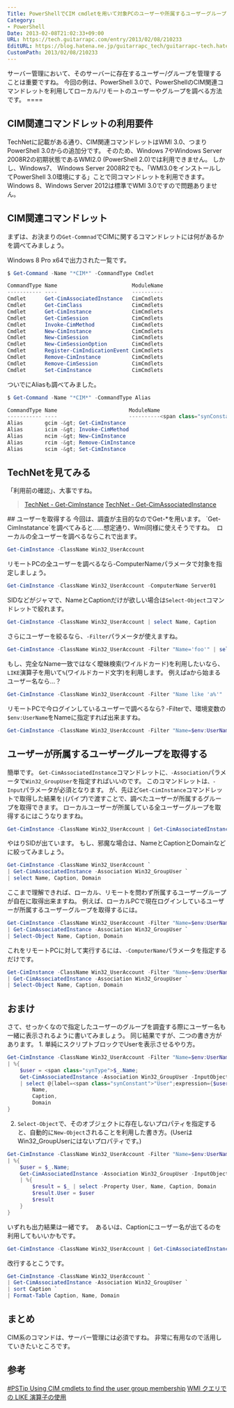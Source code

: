 ```yaml
---
Title: PowerShellでCIM cmdletを用いて対象PCのユーザーや所属するユーザーグループを調べる
Category:
- PowerShell
Date: 2013-02-08T21:02:33+09:00
URL: https://tech.guitarrapc.com/entry/2013/02/08/210233
EditURL: https://blog.hatena.ne.jp/guitarrapc_tech/guitarrapc-tech.hatenablog.com/atom/entry/11696248318757675422
CustomPath: 2013/02/08/210233
---
```


サーバー管理において、そのサーバーに存在するユーザー/グループを管理することは重要ですね。 今回の例は、PowerShell 3.0で、PowerShellのCIM関連コマンドレットを利用してローカル/リモートのユーザーやグループを調べる方法です。 ====
## CIM関連コマンドレットの利用要件
TechNetに記載がある通り、CIM関連コマンドレットはWMI 3.0、つまりPowerShell 3.0からの追加分です。 そのため、Windows 7やWindows Server 2008R2の初期状態であるWMI2.0 (PowerShell 2.0)では利用できません。 しかし、Windows7、 Windows Server 2008R2でも、「WMI3.0をインストールしてPowerShell 3.0環境にする」ことで同コマンドレットを利用できます。 Windows 8、Windows Server 2012は標準でWMI 3.0ですので問題ありません。
## CIM関連コマンドレット
まずは、お決まりの`Get-Commnad`でCIMに関するコマンドレットには何があるかを調べてみましょう。

Windows 8 Pro x64で出力された一覧です。

```ps1
$ Get-Command -Name "*CIM*" -CommandType Cmdlet

CommandType Name                        ModuleName
----------- ----                        ----------
Cmdlet      Get-CimAssociatedInstance   CimCmdlets
Cmdlet      Get-CimClass                CimCmdlets
Cmdlet      Get-CimInstance             CimCmdlets
Cmdlet      Get-CimSession              CimCmdlets
Cmdlet      Invoke-CimMethod            CimCmdlets
Cmdlet      New-CimInstance             CimCmdlets
Cmdlet      New-CimSession              CimCmdlets
Cmdlet      New-CimSessionOption        CimCmdlets
Cmdlet      Register-CimIndicationEvent CimCmdlets
Cmdlet      Remove-CimInstance          CimCmdlets
Cmdlet      Remove-CimSession           CimCmdlets
Cmdlet      Set-CimInstance             CimCmdlets
```

ついでにAliasも調べてみました。

```ps1
$ Get-Command -Name "*CIM*" -CommandType Alias

CommandType Name                       ModuleName
----------- ----                       ----------<span class="synConstant">
Alias       gcim -&gt; Get-CimInstance
Alias       icim -&gt; Invoke-CimMethod
Alias       ncim -&gt; New-CimInstance
Alias       rcim -&gt; Remove-CimInstance
Alias       scim -&gt; Set-CimInstance
```

## TechNetを見てみる
「利用前の確認」、大事ですね。
<blockquote><a href="http://technet.microsoft.com/en-us/library/jj590758.aspx" target="_blank">TechNet - Get-CimInstance</a> <a href="http://technet.microsoft.com/en-us/library/jj590758.aspx" target="_blank">TechNet - Get-CimAssociatedInstance</a></blockquote>
## ユーザーを取得する
今回は、調査が主目的なのでGet-*を用います。 `Get-CimInstatance`を調べてみると……想定通り、Wmi同様に使えそうですね。  ローカルの全ユーザーを調べるならこれで出ます。

```ps1
Get-CimInstance -ClassName Win32_UserAccount
```

リモートPCの全ユーザーを調べるなら-ComputerNameパラメータで対象を指定しましょう。
```ps1
Get-CimInstance -ClassName Win32_UserAccount -ComputerName Server01
```

SIDなどがジャマで、NameとCaptionだけが欲しい場合は`Select-Object`コマンドレットで絞れます。
```ps1
Get-CimInstance -ClassName Win32_UserAccount | select Name, Caption
```

さらにユーザーを絞るなら、`-Filter`パラメータが使えますね。
```ps1
Get-CimInstance -ClassName Win32_UserAccount -Filter "Name='foo'" | select Name, Caption
```

もし、完全なName一致ではなく曖昧検索(ワイルドカード)を利用したいなら、`LIKE`演算子を用いて`%`(ワイルドカード文字)を利用します。 例えばaから始まるユーザー名なら…？
```ps1
Get-CimInstance -ClassName Win32_UserAccount -Filter "Name like 'a%'" | select Name, Caption
```

リモートPCで今ログインしているユーザーで調べるなら? -Filterで、環境変数の`$env:UserName`をNameに指定すれば出来ますね。
```ps1
Get-CimInstance -ClassName Win32_UserAccount -Filter "Name=$env:UserName" -ComputerName Server01 | select Name, Caption
```

## ユーザーが所属するユーザーグループを取得する
簡単です。 `Get-CimAssociatedInstance`コマンドレットに`、-Association`パラメータで`Win32_GroupUser`を指定すればいいのです。 このコマンドレットは`、-Input`パラメータが必須となります。 が、先ほど`Get-CimInstance`コマンドレットで取得した結果を`|`(パイプ)で渡すことで、調べたユーザーが所属するグループを取得できます。 ローカルユーザーが所属している全ユーザーグループを取得するにはこうなりますね。
```ps1
Get-CimInstance -ClassName Win32_UserAccount | Get-CimAssociatedInstance -Association Win32_GroupUser
```

やはりSIDが出ています。 もし、邪魔な場合は、NameとCaptionとDomainなどに絞ってみましょう。
```ps1
Get-CimInstance -ClassName Win32_UserAccount `
| Get-CimAssociatedInstance -Association Win32_GroupUser `
| select Name, Caption, Domain
```

ここまで理解できれば、ローカル、リモートを問わず所属するユーザーグループが自在に取得出来ますね。 例えば、ローカルPCで現在ログインしているユーザーが所属するユーザーグループを取得するには。
```ps1
Get-CimInstance -ClassName Win32_UserAccount -Filter "Name=$env:UserName" `
| Get-CimAssociatedInstance -Association Win32_GroupUser `
| Select-Object Name, Caption, Domain
```

これをリモートPCに対して実行するには、`-ComputerName`パラメータを指定するだけです。
```ps1
Get-CimInstance -ClassName Win32_UserAccount -Filter "Name=$env:UserName"  -ComputerName localhost `
| Get-CimAssociatedInstance -Association Win32_GroupUser `
| Select-Object Name, Caption, Domain
```

## おまけ
さて、せっかくなので指定したユーザーのグループを調査する際にユーザー名も一緒に表示されるように書いてみましょう。 同じ結果ですが、二つの書き方があります。 1. 単純にスクリプトブロックでUserを表示させるやり方。
```ps1
Get-CimInstance -ClassName Win32_UserAccount -Filter "Name=$env:UserName" `
| %{
    $user = <span class="synType">$_.Name;
    Get-CimAssociatedInstance -Association Win32_GroupUser -InputObject $_ `
    | select @{label=<span class="synConstant">"User";expression={$user}},
        Name,
        Caption,
        Domain
}
```

2. `Select-Object`で、そのオブジェクトに存在しないプロパティを指定すると、自動的に`New-Object`されることを利用した書き方。(UserはWin32_GroupUserにはないプロパティです。)
```ps1
Get-CimInstance -ClassName Win32_UserAccount -Filter "Name=$env:UserName" `
| %{
    $user = $_.Name;
    Get-CimAssociatedInstance -Association Win32_GroupUser -InputObject $_ `
    | %{
        $result = $_ | select -Property User, Name, Caption, Domain
        $result.User = $user
        $result
    }
}
```

いずれも出力結果は一緒です。  あるいは、Captionにユーザー名が出てるのを利用してもいいかもです。
```ps1
Get-CimInstance -ClassName Win32_UserAccount | Get-CimAssociatedInstance -Association Win32_GroupUser | sort Caption | <span Format-Table Caption, Name, Domain
```

改行するとこうです。
```ps1
Get-CimInstance -ClassName Win32_UserAccount `
| Get-CimAssociatedInstance -Association Win32_GroupUser `
| sort Caption `
| Format-Table Caption, Name, Domain
```

## まとめ
CIM系のコマンドは、サーバー管理には必須ですね。 非常に有用なので活用していきたいところです。
## 参考
<a href="http://www.powershellmagazine.com/2013/02/08/pstip-using-cim-cmdlets-to-find-the-user-group-membership/?utm_source=feedburner&amp;utm_medium=feed&amp;utm_campaign=Feed%3A+PowershellMagazine+%28PowerShell+Magazine%29" target="_blank">#PSTip Using CIM cmdlets to find the user group membership</a> <a href="http://gallery.technet.microsoft.com/scriptcenter/10862898-b4ee-4ca1-ba9d-46ce54a7d9ab" target="_blank">WMI クエリでの LIKE 演算子の使用</a>
